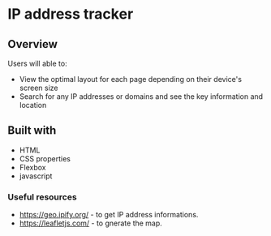 # IP address tracker 

## Overview

Users will able to:
- View the optimal layout for each page depending on their device's screen size
- Search for any IP addresses or domains and see the key information and location


## Built with

- HTML
- CSS properties
- Flexbox
- javascript


### Useful resources

- https://geo.ipify.org/ - to get IP address informations.
- https://leafletjs.com/ - to gnerate the map.